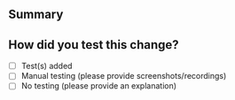 <!--
  Thanks for submitting a pull request!
  We appreciate you spending the time to work on these changes. Please provide enough information so that others can review your pull request.

  Before submitting a pull request, please make sure the following is done:
  1. Fork [the repository](https://github.com/finos/legend-studio) and create your branch from `master`.
  2. Run `yarn` in the repository root.
  3. If you've fixed a bug or added code that should be tested, add tests!
  4. Add a changeset to summarize your change in the changelogs.
  5. If you haven't already, complete the CLA.

  Learn more about contributing: https://github.com/finos/legend-studio/blob/master/CONTRIBUTING.md
-->

## Summary

<!--
  Explain the **motivation** for making this change. What existing problem(s) does this PR solve?
  Also, link the issue(s) to this PR: e.g. Fixes #1, Resolves #2
  If you also added documentation, link the PR from https://github.com/finos/legend
-->

## How did you test this change?

- [ ] Test(s) added
- [ ] Manual testing (please provide screenshots/recordings)
- [ ] No testing (please provide an explanation)

<!--
  Demonstrate the code is solid. Screenshots/videos if the pull request changes the user interface.
  How exactly did you verify that your PR solves the issue you wanted to solve?
  If you leave this empty, your PR will very likely be closed.
-->

<!--
  More in-depth docs below:
  - Git workflow: https://github.com/finos/legend-studio/blob/master/docs/workflow/working-with-github.md
  - Test: https://github.com/finos/legend-studio/blob/master/docs/technical/test-strategy.md
  - Changeset: https://github.com/finos/legend-studio/blob/master/CONTRIBUTING.md#changeset
  - Dependency: https://github.com/finos/legend-studio/blob/master/docs/workflow/dependencies.md
  - UX/UI: https://github.com/finos/legend-studio/tree/master/docs/ux
-->

